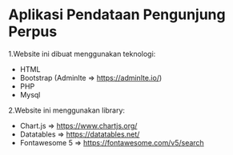 # Aplikasi Pendataan Pengunjung Perpus 

1.Website ini dibuat menggunakan teknologi:
- HTML 
- Bootstrap (Adminlte => https://adminlte.io/)
- PHP
- Mysql

2.Website ini menggunakan library:
- Chart.js => https://www.chartjs.org/
- Datatables => https://datatables.net/
- Fontawesome 5 => https://fontawesome.com/v5/search
